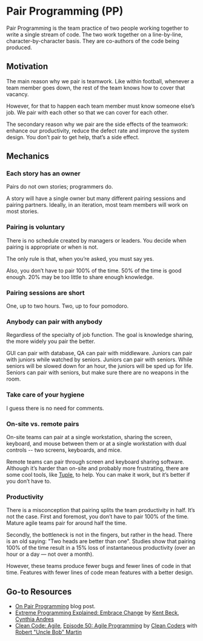 # Pair Programming (PP)

Pair Programming is the team practice of two people working together to write a single stream of code. The two work together on a line-by-line, character-by-character basis. They are co-authors of the code being produced.

## Motivation

The main reason why we pair is teamwork. Like within football, whenever a team member goes down, the rest of the team knows how to cover that vacancy.

However, for that to happen each team member must know someone else’s job. We pair with each other so that we can cover for each other.

The secondary reason why we pair are the side effects of the teamwork: enhance our productivity, reduce the defect rate and improve the system design. You don’t pair to get help, that’s a side effect.

## Mechanics

### Each story has an owner

Pairs do not own stories; programmers do.

A story will have a single owner but many different pairing sessions and pairing partners. Ideally, in an iteration, most team members will work on most stories.

### Pairing is voluntary

There is no schedule created by managers or leaders. You decide when pairing is appropriate or when is not.

The only rule is that, when you’re asked, you must say yes.

Also, you don’t have to pair 100% of the time. 50% of the time is good enough. 20% may be too little to share enough knowledge.

### Pairing sessions are short

One, up to two hours. Two, up to four pomodoro.

### Anybody can pair with anybody

Regardless of the specialty of job function. The goal is knowledge sharing, the more widely you pair the better.

GUI can pair with database, QA can pair with middleware. Juniors can pair with juniors while watched by seniors. Juniors can pair with seniors. While seniors will be slowed down for an hour, the juniors will be sped up for life. Seniors can pair with seniors, but make sure there are no weapons in the room.

### Take care of your hygiene

I guess there is no need for comments.

### On-site vs. remote pairs

On-site teams can pair at a single workstation, sharing the screen, keyboard, and mouse between them or at a single workstation with dual controls -- two screens, keyboards, and mice.

Remote teams can pair through screen and keyboard sharing software. Although it’s harder than on-site and probably more frustrating, there are some cool tools, like [Tuple](https://tuple.app), to help. You can make it work, but it’s better if you don’t have to.

### Productivity

There is a misconception that pairing splits the team productivity in half. It’s not the case. First and foremost, you don’t have to pair 100% of the time. Mature agile teams pair for around half the time.

Secondly, the bottleneck is not in the fingers, but rather in the head. There is an old saying: "Two heads are better than one".
Studies show that pairing 100% of the time result in a 15% loss of instantaneous productivity (over an hour or a day — not over a month).

However, these teams produce fewer bugs and fewer lines of code in that time. Features with fewer lines of code mean features with a better design.

## Go-to Resources

- [On Pair Programming](https://martinfowler.com/articles/on-pair-programming.html) blog post.
- [Extreme Programming Explained: Embrace Change](https://www.goodreads.com/book/show/67833.Extreme_Programming_Explained) by [Kent Beck](https://www.goodreads.com/author/show/25211.Kent_Beck), [Cynthia Andres](https://www.goodreads.com/author/show/38241.Cynthia_Andres)
- [Clean Code: Agile](https://cleancoders.com/series/clean-code/agile), [Episode 50: Agile Programming](https://cleancoders.com/episode/clean-code-episode-49) by [Clean Coders](https://cleancoders.com/) with [Robert "Uncle Bob" Martin](https://www.goodreads.com/author/show/45372.Robert_C_Martin)
